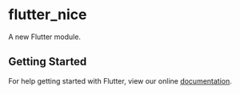 # flutter_nice

A new Flutter module.

## Getting Started

For help getting started with Flutter, view our online
[documentation](https://flutter.dev/).
